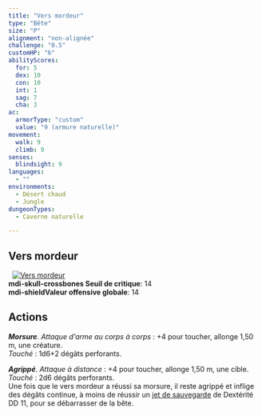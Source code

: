 ```yaml
---
title: "Vers mordeur"
type: "Bête"
size: "P"
alignment: "non-alignée"
challenge: "0.5"
customHP: "6"
abilityScores:
  for: 5
  dex: 10
  con: 10
  int: 1
  sag: 7
  cha: 3
ac:
  armorType: "custom"
  value: "9 (armure naturelle)"
movement:
  walk: 9
  climb: 9
senses:
  blindsight: 9
languages:
  - ""
environments:
  - Désert chaud
  - Jungle
dungeonTypes:
  - Caverne naturelle

---
```

## Vers mordeur
&nbsp;
[![Vers mordeur](https://www.douaratil.fr/illustrations/bete/versmordeurm.png)](https://www.douaratil.fr/illustrations/bete/versmordeur.jpg)  
**<v-icon>mdi-skull-crossbones</v-icon> Seuil de critique**: 14          
**<v-icon>mdi-shield</v-icon>Valeur offensive globale**: 14     
## Actions
_**Morsure**_. _Attaque d'arme au corps à corps_ : +4 pour toucher, allonge 1,50 m, une créature.  
_Touché_ : 1d6+2 dégâts perforants.  

_**Agrippé**_. _Attaque à distance_ : +4 pour toucher, allonge 1,50 m, une cible.    
_Touché_ : 2d6 dégâts perforants.  
Une fois que le vers mordeur a réussi sa morsure, il reste agrippé et inflige des dégâts continue, à moins de réussir un [jet de sauvegarde](/utiliser-les-caracteristiques/#jets-de-sauvegarde) de Dextérité DD 11, pour se débarrasser de la bête.  
